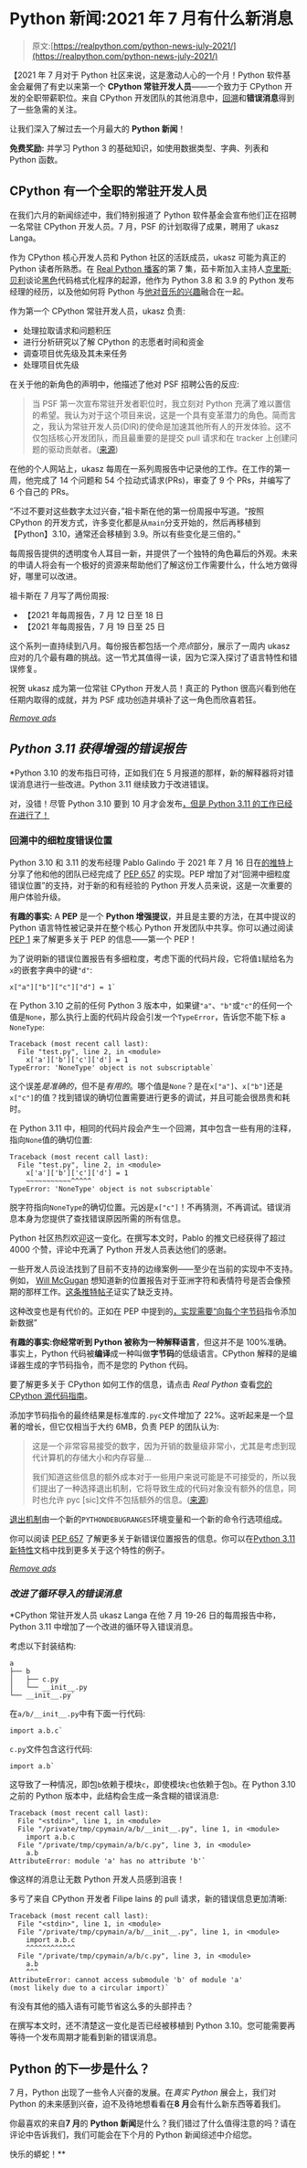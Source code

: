 # Python 新闻:2021 年 7 月有什么新消息

> 原文:[https://realpython.com/python-news-july-2021/](https://realpython.com/python-news-july-2021/)

【2021 年 7 月对于 Python 社区来说，这是激动人心的一个月！Python 软件基金会雇佣了有史以来第一个 **CPython 常驻开发人员**——一个致力于 CPython 开发的全职带薪职位。来自 CPython 开发团队的其他消息中，[回溯](https://realpython.com/python-traceback/)和**错误消息**得到了一些急需的关注。

让我们深入了解过去一个月最大的 **Python 新闻**！

**免费奖励:** 并学习 Python 3 的基础知识，如使用数据类型、字典、列表和 Python 函数。

## CPython 有一个全职的常驻开发人员

在我们六月的新闻综述中，我们特别报道了 Python 软件基金会宣布他们正在招聘一名常驻 CPython 开发人员。7 月，PSF 的计划取得了成果，聘用了 ukasz Langa。

作为 CPython 核心开发人员和 Python 社区的活跃成员，ukasz 可能为真正的 Python 读者所熟悉。在 [Real Python 播客](https://realpython.com/podcasts/rpp/7/)的第 7 集，茹卡斯加入主持人[克里斯·贝利](https://realpython.com/team/cbailey/)谈论[黑色](https://black.readthedocs.io/en/stable/)代码格式化程序的起源，他作为 Python 3.8 和 3.9 的 Python 发布经理的经历，以及他如何将 Python 与[他对音乐的兴趣](https://www.youtube.com/watch?v=02CLD-42VdI)融合在一起。

作为第一个 CPython 常驻开发人员，ukasz 负责:

*   处理拉取请求和问题积压
*   进行分析研究以了解 CPython 的志愿者时间和资金
*   调查项目优先级及其未来任务
*   处理项目优先级

在关于他的新角色的声明中，他描述了他对 PSF 招聘公告的反应:

> 当 PSF 第一次宣布常驻开发者职位时，我立刻对 Python 充满了难以置信的希望。我认为对于这个项目来说，这是一个具有变革潜力的角色。简而言之，我认为常驻开发人员(DIR)的使命是加速其他所有人的开发体验。这不仅包括核心开发团队，而且最重要的是提交 pull 请求和在 tracker 上创建问题的驱动贡献者。([来源](https://lukasz.langa.pl/a072a74b-19d7-41ff-a294-e6b1319fdb6e/))

在他的个人网站上，ukasz 每周在一系列周报告中记录他的工作。在工作的第一周，他完成了 14 个问题和 54 个拉动式请求(PRs)，审查了 9 个 PRs，并编写了 6 个自己的 PRs。

“不过不要对这些数字太过兴奋，”祖卡斯在他的第一份周报中写道。“按照 CPython 的开发方式，许多变化都是从`main`分支开始的，然后再移植到【Python】3.10，通常还会移植到 3.9。所以有些变化是三倍的。”

每周报告提供的透明度令人耳目一新，并提供了一个独特的角色幕后的外观。未来的申请人将会有一个极好的资源来帮助他们了解这份工作需要什么，什么地方做得好，哪里可以改进。

祖卡斯在 7 月写了两份周报:

*   【2021 年每周报告，7 月 12 日至 18 日
*   【2021 年每周报告，7 月 19 日至 25 日

这个系列一直持续到八月。每份报告都包括一个*亮点*部分，展示了一周内 ukasz 应对的几个最有趣的挑战。这一节尤其值得一读，因为它深入探讨了语言特性和错误修复。

祝贺 ukasz 成为第一位常驻 CPython 开发人员！真正的 Python 很高兴看到他在任期内取得的成就，并为 PSF 成功创造并填补了这一角色而欣喜若狂。

[*Remove ads*](/account/join/)

## *Python 3.11 获得增强的错误报告*

 *Python 3.10 的发布指日可待，正如我们在 5 月报道的那样，新的解释器将对错误消息进行一些改进。Python 3.11 继续致力于改进错误。

对，没错！尽管 Python 3.10 要到 10 月才会发布[，但是 Python 3.11 的工作已经在进行了！](https://www.python.org/dev/peps/pep-0619/)

### 回溯中的细粒度错误位置

Python 3.10 和 3.11 的发布经理 Pablo Galindo 于 2021 年 7 月 16 日在[的推特](https://twitter.com/pyblogsal/status/1416034899639750659)上分享了他和他的团队已经完成了 [PEP 657](https://www.python.org/dev/peps/pep-0657/) 的实现。PEP 增加了对“回溯中细粒度错误位置”的支持，对于新的和有经验的 Python 开发人员来说，这是一次重要的用户体验升级。

**有趣的事实:** A **PEP** 是一个 **Python 增强提议**，并且是主要的方法，在其中提议的 Python 语言特性被记录并在整个核心 Python 开发团队中共享。你可以通过阅读 [PEP 1](https://www.python.org/dev/peps/pep-0001) 来了解更多关于 PEP 的信息——第一个 PEP！

为了说明新的错误位置报告有多细粒度，考虑下面的代码片段，它将值`1`赋给名为`x`的嵌套字典中的键`"d"`:

```
x["a"]["b"]["c"]["d"] = 1` 
```

在 Python 3.10 之前的任何 Python 3 版本中，如果键`"a"`、`"b"`或`"c"`的任何一个值是`None`，那么执行上面的代码片段会引发一个`TypeError`，告诉您不能下标 a `NoneType`:

```
Traceback (most recent call last):
  File "test.py", line 2, in <module>
    x['a']['b']['c']['d'] = 1
TypeError: 'NoneType' object is not subscriptable` 
```

这个误差*是准确的*，但不是*有用的*。哪个值是`None`？是在`x["a"]`、`x["b"]`还是`x["c"]`的值？找到错误的确切位置需要进行更多的调试，并且可能会很昂贵和耗时。

在 Python 3.11 中，相同的代码片段会产生一个回溯，其中包含一些有用的注释，指向`None`值的确切位置:

```
Traceback (most recent call last):
  File "test.py", line 2, in <module>
    x['a']['b']['c']['d'] = 1
    ~~~~~~~~~~~^^^^^
TypeError: 'NoneType' object is not subscriptable` 
```

脱字符指向`NoneType`的确切位置。元凶是`x["c"]`！不再猜测，不再调试。错误消息本身为您提供了查找错误原因所需的所有信息。

Python 社区热烈欢迎这一变化。在撰写本文时，Pablo 的推文已经获得了超过 4000 个赞，评论中充满了 Python 开发人员表达他们的感谢。

一些开发人员设法找到了目前不支持的边缘案例——至少在当前的实现中不支持。例如， [Will McGugan](https://twitter.com/willmcgugan) 想知道新的位置报告对于亚洲字符和表情符号是否会像预期的那样工作。[这条推特帖子](https://twitter.com/willmcgugan/status/1416129912063373324)证实了缺乏支持。

这种改变也是有代价的。正如在 PEP 中提到的[，实现需要“向每个](https://www.python.org/dev/peps/pep-0657/#rationale)[字节码](https://realpython.com/cpython-source-code-guide/#what-does-a-compiler-do)指令添加新数据”

**有趣的事实:**你经常听到 Python 被称为一种**解释语言**，但这并不是 100%准确。事实上，Python 代码被**编译**成一种叫做**字节码**的低级语言。CPython 解释的是编译器生成的字节码指令，而不是您的 Python 代码。

要了解更多关于 CPython 如何工作的信息，请点击 *Real Python* 查看[您的 CPython 源代码指南](https://realpython.com/cpython-source-code-guide)。

添加字节码指令的最终结果是标准库的`.pyc`文件增加了 22%。这听起来是一个显著的增长，但它仅相当于大约 6MB，负责 PEP 的团队认为:

> 这是一个非常容易接受的数字，因为开销的数量级非常小，尤其是考虑到现代计算机的存储大小和内存容量…
> 
> 我们知道这些信息的额外成本对于一些用户来说可能是不可接受的，所以我们提出了一种选择退出机制，它将导致生成的代码对象没有额外的信息，同时也允许 pyc [sic]文件不包括额外的信息。([来源](https://www.python.org/dev/peps/pep-0657/#rationale))

[退出机制](https://www.python.org/dev/peps/pep-0657/#opt-out-mechanism)由一个新的`PYTHONDEBUGRANGES`环境变量和一个新的命令行选项组成。

你可以阅读 [PEP 657](https://www.python.org/dev/peps/pep-0657) 了解更多关于新错误位置报告的信息。你可以在[Python 3.11 新特性](https://docs.python.org/3.11/whatsnew/3.11.html)文档中找到更多关于这个特性的例子。

[*Remove ads*](/account/join/)

### *改进了循环导入的错误消息*

 *CPython 常驻开发人员 ukasz Langa 在他 7 月 19-26 日的每周报告中称，Python 3.11 中增加了一个改进的循环导入错误消息。

考虑以下封装结构:

```
a
├── b
│   ├── c.py
│   └── __init__.py
└── __init__.py` 
```

在`a/b/__init__.py`中有下面一行代码:

```
import a.b.c` 
```

`c.py`文件包含这行代码:

```
import a.b` 
```

这导致了一种情况，即包`b`依赖于模块`c`，即使模块`c`也依赖于包`b`。在 Python 3.10 之前的 Python 版本中，此结构会生成一条含糊的错误消息:

```
Traceback (most recent call last):
  File "<stdin>", line 1, in <module>
  File "/private/tmp/cpymain/a/b/__init__.py", line 1, in <module>
    import a.b.c
  File "/private/tmp/cpymain/a/b/c.py", line 3, in <module>
    a.b
AttributeError: module 'a' has no attribute 'b'` 
```

像这样的消息让无数 Python 开发人员感到沮丧！

多亏了来自 CPython 开发者 Filipe lains 的 pull 请求，新的错误信息更加清晰:

```
Traceback (most recent call last):
  File "<stdin>", line 1, in <module>
  File "/private/tmp/cpymain/a/b/__init__.py", line 1, in <module>
    import a.b.c
    ^^^^^^^^^^^^
  File "/private/tmp/cpymain/a/b/c.py", line 3, in <module>
    a.b
    ^^^
AttributeError: cannot access submodule 'b' of module 'a'
(most likely due to a circular import)` 
```

有没有其他的插入语有可能节省这么多的头部抨击？

在撰写本文时，还不清楚这一变化是否已经被移植到 Python 3.10。您可能需要再等待一个发布周期才能看到新的错误消息。

## Python 的下一步是什么？

7 月，Python 出现了一些令人兴奋的发展。在*真实 Python* 展会上，我们对 Python 的未来感到兴奋，迫不及待地想看看在**8 月**会有什么新东西等着我们。

你最喜欢的来自**7 月**的 **Python 新闻**是什么？我们错过了什么值得注意的吗？请在评论中告诉我们，我们可能会在下个月的 Python 新闻综述中介绍您。

快乐的蟒蛇！**